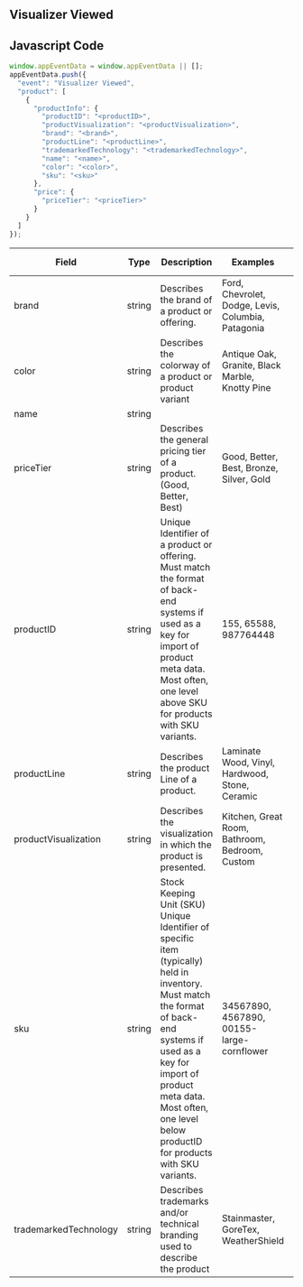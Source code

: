 ## Visualizer Viewed

## Javascript Code
```js
window.appEventData = window.appEventData || [];
appEventData.push({
  "event": "Visualizer Viewed",
  "product": [
    {
      "productInfo": {
        "productID": "<productID>",
        "productVisualization": "<productVisualization>",
        "brand": "<brand>",
        "productLine": "<productLine>",
        "trademarkedTechnology": "<trademarkedTechnology>",
        "name": "<name>",
        "color": "<color>",
        "sku": "<sku>"
      },
      "price": {
        "priceTier": "<priceTier>"
      }
    }
  ]
});
```

|Field|Type|Description|Examples|Pattern|Min Length|Max Length|Minimum|Maximum|Multiple Of|
| --- | --- | --- | --- | --- | --- | --- | --- | --- | --- |
|brand|string|Describes the brand of a product or offering.|Ford, Chevrolet, Dodge, Levis, Columbia, Patagonia|||||||
|color|string|Describes the colorway of a product or product variant|Antique Oak, Granite, Black Marble, Knotty Pine|||||||
|name|string|||||||||
|priceTier|string|Describes the general pricing tier of a product. (Good, Better, Best)|Good, Better, Best, Bronze, Silver, Gold|||||||
|productID|string|Unique Identifier of a product or offering.  Must match the format of back-end systems if used as a key for import of product meta data. Most often, one level above SKU for products with SKU variants. |155, 65588, 987764448|||||||
|productLine|string|Describes the product Line of a product. |Laminate Wood, Vinyl, Hardwood, Stone, Ceramic|||||||
|productVisualization|string|Describes the visualization in which the product is presented. |Kitchen, Great Room, Bathroom, Bedroom, Custom|||||||
|sku|string|Stock Keeping Unit (SKU) Unique Identifier of specific item (typically) held in inventory.  Must match the format of back-end systems if used as a key for import of product meta data. Most often, one level below productID for products with SKU variants. |34567890, 4567890, 00155-large-cornflower|||||||
|trademarkedTechnology|string|Describes trademarks and/or technical branding used to describe the product|Stainmaster, GoreTex, WeatherShield|||||||
